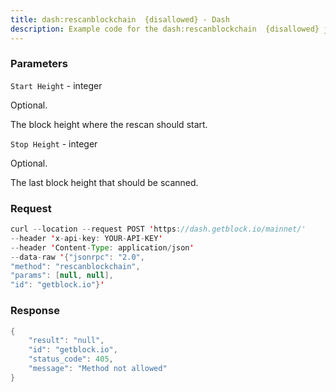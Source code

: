 ```yaml
---
title: dash:rescanblockchain  {disallowed} - Dash
description: Example code for the dash:rescanblockchain  {disallowed} json-rpc method. Сomplete guide on how to use dash:rescanblockchain  {disallowed} json-rpc in GetBlock.io Web3 documentation.
---
```


### Parameters


`Start Height` - integer

Optional.

The block height where the rescan should start.

`Stop Height` - integer

Optional.

The last block height that should be scanned.

### Request

``` java
curl --location --request POST 'https://dash.getblock.io/mainnet/' 
--header 'x-api-key: YOUR-API-KEY' 
--header 'Content-Type: application/json' 
--data-raw '{"jsonrpc": "2.0",
"method": "rescanblockchain",
"params": [null, null],
"id": "getblock.io"}'
```

###  Response

``` java
{
    "result": "null",
    "id": "getblock.io",
    "status_code": 405,
    "message": "Method not allowed"
}
```

